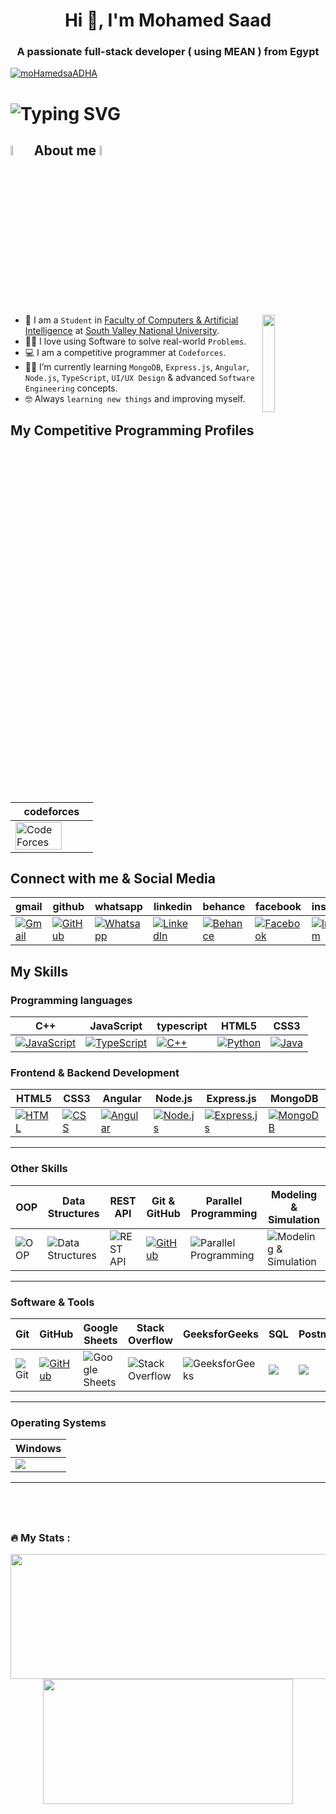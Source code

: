<h1 align="center">Hi 👋, I'm Mohamed Saad</h1>
<h3 align="center">A passionate full-stack developer ( using MEAN ) from Egypt</h3>
<p align="left"> 
  <a href="https://github.com/ryo-ma/github-profile-trophy">
    <img src="https://github-profile-trophy.vercel.app/?username=moHamedsaADHA&theme=onedark" alt="moHamedsaADHA" />
  </a> 
</p>

<!-- [![trophy](https://github-profile-trophy.vercel.app/?username=Ahmed-Nadyy&title=Followers,Commits,Repositories&theme=onedark)](https://github.com/ryo-ma/github-profile-trophy) -->
<h1>
  <img src="https://readme-typing-svg.herokuapp.com?font=Roboto+Slab&weight=600&size=24&pause=1000&random=false&width=550&lines=Hi+%F0%9F%91%8B%2C+I'm+Mohamed+Saad++;I'm+a+Full-Stack+Developer+%F0%9F%92%BB.;Specialized+in+MEAN+Stack+%F0%9F%92%AA.;+Always+learning+%F0%9F%93%9A." alt="Typing SVG" />
</h1>


## <img src = "https://i.pinimg.com/originals/3f/7e/4e/3f7e4eff7c96e9fe4b8b4b1ff3f7bdb5.gif" width = 6.5%> About me <img src = "https://i.pinimg.com/originals/3f/7e/4e/3f7e4eff7c96e9fe4b8b4b1ff3f7bdb5.gif" width = 6.5%>
<img align="right" src="https://github.com/7oSkaaa/7oSkaaa/blob/main/Images/Right_Side.gif?raw=true" width=20%>

- :school: I am a `Student` in [Faculty of Computers & Artificial Intelligence](https://www.svnu.edu.eg/faculties/fci/en/home-page-en/) at [South Valley National University](https://www.svnu.edu.eg/ar/).
- :technologist: I love using Software to solve real-world `Problems`.
- :computer: I am a competitive programmer at `Codeforces`.
- :student: I’m currently learning `MongoDB`, `Express.js`, `Angular`, `Node.js`, `TypeScript`, `UI/UX Design` & advanced `Software Engineering` concepts.
- :nerd_face: Always `learning new things` and improving myself.

<!-- - :thinking: I’m currently open for a new `job opportunity`, this is [MY RESUME](http://lnkiy.in/Mohamed_Saad_CV). -->
<!-- - :boom: You can visit [MY WEBSITE](https://yourwebsite.com). -->

## My Competitive Programming Profiles
| codeforces |
|------------|
|<a href="https://codeforces.com/profile/Mo7amed_1_saad-"><img src="https://img.icons8.com/external-tal-revivo-shadow-tal-revivo/50/000000/external-codeforces-programming-competitions-and-contests-programming-community-logo-shadow-tal-revivo.png" alt="Code Forces" width=80%/></a>|

## Connect with me & Social Media
| gmail | github | whatsapp | linkedin | behance | facebook | instagram |
|----------|----------|----------|----------|----------|----------|----------|
|<a href="mailto:mo7amed1saad@gmail.com"><img src="https://img.shields.io/badge/gmail-%23EA4335.svg?style=plastic&logo=gmail&logoColor=white" alt="Gmail"/></a>|<a href="https://github.com/Mo7amed1Saad"><img src="https://img.shields.io/badge/github-%23181717.svg?style=plastic&logo=github&logoColor=white" alt="GitHub"/></a>|<a href="https://wa.me/201092731005"><img src="https://img.shields.io/badge/whatsapp-%2325D366.svg?style=plastic&logo=whatsapp&logoColor=white" alt="Whatsapp"/></a>|<a href="https://www.linkedin.com/in/mo7amed1saad/"><img src="https://img.shields.io/badge/linkedin-%230A66C2.svg?style=plastic&logo=linkedin&logoColor=white" alt="LinkedIn"/></a>|<a href="https://www.behance.net/mo7amed1saad"><img src="https://img.shields.io/badge/-Behance-blue?style=for-the-badge&logo=behance&logoColor=white" alt="Behance"/></a>|<a href="https://www.facebook.com/Mo7amed1Saad"><img src="https://img.shields.io/badge/facebook-%231877F2.svg?style=plastic&logo=facebook&logoColor=white" alt="Facebook"/></a>|<a href="https://www.instagram.com/mo7amed1saad/"><img src="https://img.shields.io/badge/instagram-%23E4405F.svg?style=plastic&logo=instagram&logoColor=white" alt="Instagram"/></a>|





## My Skills

### Programming languages
| C++ | JavaScript | typescript | HTML5 | CSS3 |
|----------|----------|----------|----------|----------|
|<a href="https://developer.mozilla.org/en-US/docs/Web/JavaScript" target="_blank"><img alt="JavaScript" src="https://img.shields.io/badge/JavaScript%20-%23F7DF1E.svg?style=plastic&logo=javascript&logoColor=black"></a>|<a href="https://www.typescriptlang.org/" target="_blank"><img alt="TypeScript" src="https://img.shields.io/badge/TypeScript-%23007ACC.svg?style=plastic&logo=typescript&logoColor=white"></a>|<a href="https://www.w3schools.com/cpp/" target="_blank"><img alt="C++" src="https://img.shields.io/badge/C++%20-%2300599C.svg?style=plastic&logo=c%2B%2B&logoColor=white"></a>|<a href="https://www.python.org" target="_blank"><img alt="Python" src="https://img.shields.io/badge/Python%20-%2314354C.svg?style=plastic&logo=python&logoColor=white"></a>|<a href="https://www.java.com" target="_blank"><img alt="Java" src="https://img.shields.io/badge/Java-%23ED8B00.svg?style=plastic&logo=java&logoColor=white"></a>|


### Frontend & Backend Development

| HTML5 | CSS3 | Angular | Node.js | Express.js | MongoDB |
|-------|------|---------|---------|------------|---------|
|<a href="https://www.w3.org/html/" target="_blank"><img alt="HTML" src="https://img.shields.io/badge/HTML5-E34F26?style=for-the-badge&logo=html5&logoColor=white"></a>|<a href="https://www.w3schools.com/css/" target="_blank"><img alt="CSS" src="https://img.shields.io/badge/CSS3-1572B6?style=for-the-badge&logo=css3&logoColor=white"></a>|<a href="https://angular.io/" target="_blank"><img alt="Angular" src="https://img.shields.io/badge/Angular-DD0031?style=plastic&logo=angular&logoColor=white"></a>|<a href="https://nodejs.org/" target="_blank"><img alt="Node.js" src="https://img.shields.io/badge/Node.js-43853D?style=for-the-badge&logo=node.js&logoColor=white"></a>|<a href="https://expressjs.com/" target="_blank"><img alt="Express.js" src="https://img.shields.io/badge/Express.js-000000?style=plastic&logo=express&logoColor=white"></a>|<a href="https://www.mongodb.com/" target="_blank"><img alt="MongoDB" src="https://img.shields.io/badge/MongoDB-%2347A248.svg?style=plastic&logo=mongodb&logoColor=white"></a>|

---

### Other Skills

| OOP | Data Structures | REST API | Git & GitHub | Parallel Programming | Modeling & Simulation |
|-----|------------------|----------|--------------|----------------------|------------------------|
|<img alt="OOP" src="https://img.shields.io/badge/OOP-Principles-orange?style=plastic">|<img alt="Data Structures" src="https://img.shields.io/badge/Data%20Structures-%23007ACC?style=plastic">|<img alt="REST API" src="https://img.shields.io/badge/REST%20API-%2300ADD8?style=plastic">|<a href="https://github.com/moHamedsaADHA" target="_blank"><img alt="GitHub" src="https://img.shields.io/badge/GitHub-%23121011.svg?style=plastic&logo=github&logoColor=white"></a>|<img alt="Parallel Programming" src="https://img.shields.io/badge/Parallel%20Programming-%23F29111?style=plastic">|<img alt="Modeling & Simulation" src="https://img.shields.io/badge/Modeling%20%26%20Simulation-%23A162F7?style=plastic">|

---

### Software & Tools

| Git | GitHub | Google Sheets | Stack Overflow | GeeksforGeeks | SQL | Postman | Figma |
|-----|--------|----------------|----------------|----------------|--------|---------|--------|
|<img alt="Git" src="https://img.shields.io/badge/Git-%23F05033.svg?style=plastic&logo=git&logoColor=white">|<a href="https://github.com/moHamedsaADHA" target="_blank"><img alt="GitHub" src="https://img.shields.io/badge/github-%23181717.svg?style=plastic&logo=github&logoColor=white"></a>|<img alt="Google Sheets" src="https://img.shields.io/badge/Google%20Sheets-%2334A853.svg?style=plastic&logo=google-sheets&logoColor=white">|<img alt="Stack Overflow" src="https://img.shields.io/badge/Stack%20Overflow-FE7A16?style=plastic&logo=stack-overflow&logoColor=white">|<img alt="GeeksforGeeks" src="https://img.shields.io/badge/GeeksforGeeks-%230F9D58.svg?style=plastic&logo=geeksforgeeks&logoColor=white">|<img src="https://img.shields.io/badge/MySQL-%234479A1.svg?&style=plastic&logo=mysql&logoColor=white"/>|<img src="https://img.shields.io/badge/Postman-FF6C37?style=plastic&logo=postman&logoColor=white">|<img src="https://img.shields.io/badge/Figma-%23F24E1E?style=plastic&logo=figma&logoColor=white">|

---

### Operating Systems

| Windows |
|--------|
|<img src="https://img.shields.io/badge/Linux-FCC624?style=plastic&logo=linux&logoColor=black">|<img src="https://img.shields.io/badge/Windows-0078D6?style=plastic&logo=windows&logoColor=white">|

---

## <br>

<h3 align="left">🔥 My Stats :</h3>
<p align="center">
  <img width="600" height="200" src="https://github-readme-stats.vercel.app/api?username=moHamedsaADHA&show_icons=true&theme=vision-friendly-dark">
  <img width="400" height="200" src="https://github-readme-stats.vercel.app/api/top-langs/?username=moHamedsaADHA&size_weight=0.0005&count_weight=0.3&layout=compact&theme=vision-friendly-dark">
</p>
 
<div id="header" align="center">
  <img src="https://komarev.com/ghpvc/?username=moHamedsaADHA&style=for-the-badge&color=orange" alt=""/>
</div> 


<!-- ## 🐍 A Snake Eating My Contributions Graph

<article class="markdown-body entry-content container-lg f5" itemprop="text">
    <p align="center" dir="auto">
        <themed-picture data-catalyst-inline="true" data-catalyst="">
            <picture>
                <source media="(prefers-color-scheme: dark)" srcset="https://raw.githubusercontent.com/Ahmed-Nadyy/Ahmed-Nadyy/output/github-contribution-grid-snake-dark.svg">
                <source media="(prefers-color-scheme: light)" srcset="https://raw.githubusercontent.com/Ahmed-Nadyy/Ahmed-Nadyy/output/github-contribution-grid-snake.svg">
                <img alt="github contribution grid snake animation" src="https://raw.githubusercontent.com/Ahmed-Nadyy/Ahmed-Nadyy/output/github-contribution-grid-snake.svg" style="visibility:visible;max-width:100%;">
            </picture>
        </themed-picture>
    </p>
</article> -->


